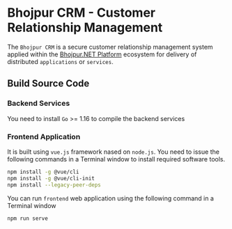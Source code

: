 # Bhojpur CRM - Customer Relationship Management

The `Bhojpur CRM` is a secure customer relationship management system applied within
the [Bhojpur.NET Platform](https://github.com/bhojpur/platform/) ecosystem for delivery
of distributed `applications` or `services`.

## Build Source Code

### Backend Services

You need to install `Go` >= 1.16 to compile the backend services

### Frontend Application

It is built using `vue.js` framework nased on `node.js`. You need to issue the following
commands in a Terminal window to install required software tools.

```bash
npm install -g @vue/cli
npm install -g @vue/cli-init
npm install --legacy-peer-deps
```

You can run `frontend` web application using the following command in a Terminal window

```bash
npm run serve
```
